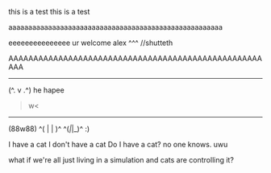 this is a test
this is a test

aaaaaaaaaaaaaaaaaaaaaaaaaaaaaaaaaaaaaaaaaaaaaaaaaaaaaa

eeeeeeeeeeeeeee
ur welcome alex ^^^
//shutteth

AAAAAAAAAAAAAAAAAAAAAAAAAAAAAAAAAAAAAAAAAAAAAAAAAAAAAA
 _______
(^. v .^)
he hapee
>w<
  _____
 (88w88)
^( | | )^
^(_|_|_)^
:)


I have a cat
I don't have a cat
Do I have a cat?
no one knows. 
uwu

what if we're all just living in a simulation
and cats are controlling it?